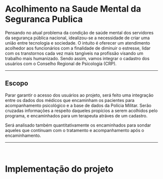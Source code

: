 <h1><strong> Acolhimento na Saude Mental da Seguranca Publica </strong></h1>

 Pensando no atual problema da condição de saúde mental dos servidores da segurança pública nacional, idealizou-se a necessidade de criar uma união entre tecnologia e sociedade. O intuito é oferecer um atendimento acolhedor aos funcionários 
com a finalidade de diminuir o estresse, lidar com os transtornos cada vez mais tangíveis na profissão visando um trabalho mais humanizado. 
	Sendo assim, vamos integrar o cadastro dos usuários com o Conselho Regional de Psicologia (CRP).
<hr>
<h2><strong>Escopo</strong></h2>

Parar garantir o acesso dos usuários ao projeto, será feito uma integração entre os dados dos médicos que encaminham os pacientes para acompanhamento psicológico e a base de dados da Polícia Militar. Serão cruzadas informações a respeito daqueles propícios a serem acolhidos pelo programa, e encaminhados para um terapeuta atráves de um cadastro.

Será analisado também quantitativamente os encaminhados para sondar aqueles que continuam com o tratamento e acompanhamento após o encaminhamento.

<hr><br>

<h1><strong> Implementação do projeto </strong></h1>